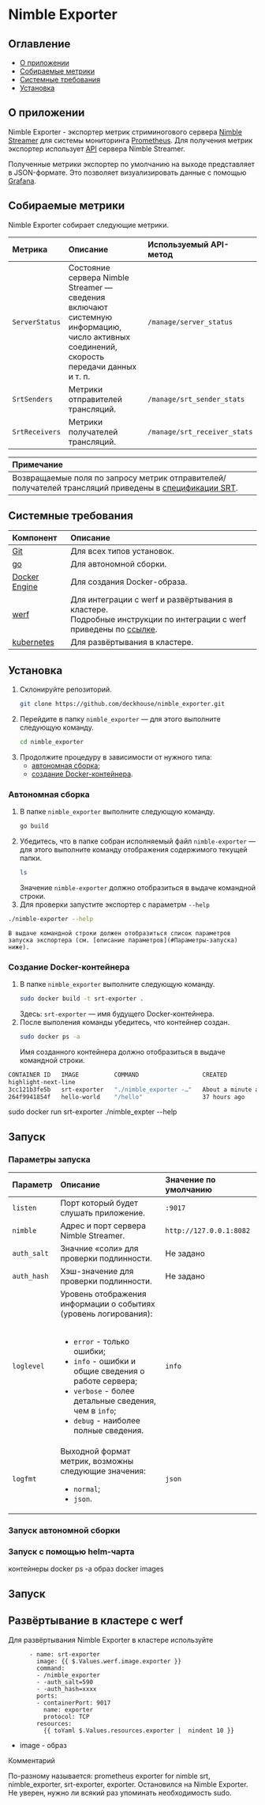# Nimble Exporter

## Оглавление

* [О приложении](#О-приложении)
* [Собираемые метрики](#Собираемые-метрики)
* [Системные требования](#Системные-требования])
* [Установка](#Установка)


## О приложении

Nimble Exporter - экспортер метрик стриминогового сервера [Nimble Streamer](https://softvelum.com/nimble/) для системы мониторинга [Prometheus](https://prometheus.io/). Для получения метрик экспортер использует [API](https://softvelum.com/nimble/api/) сервера Nimble Streamer.

Полученные метрики экспортер по умолчанию на выходе представляет в JSON-формате. Это позволяет визуализировать данные с помощью [Grafana](https://grafana.com/).

## Собираемые метрики

Nimble Exporter собирает следующие метрики.

| Метрика | Описание | Используемый API-метод |
| :--- | :--- | :--- |
| `ServerStatus` | Состояние сервера Nimble Streamer — сведения включают системную информацию, число активных соединений, скорость передачи данных и т. п. | `/manage/server_status` |
| `SrtSenders` | Метрики отправителей трансляций. | `/manage/srt_sender_stats` | 
| `SrtReceivers` | Метрики получателей трансляций. | `/manage/srt_receiver_stats` |

| **Примечание** |
| :--- |
| Возвращаемые поля по запросу метрик отправителей/получателей трансляций приведены в [спецификации SRT](https://datatracker.ietf.org/doc/html/draft-sharabayko-srt-01). |

## Системные требования

| Компонент | Описание |
| :--- | :--- |
| [Git](https://git-scm.com/) | Для всех типов установок. |
| [go](https://go.dev/doc/install) | Для автономной сборки. |
| [Docker Engine](https://docs.docker.com/engine/install/) | Для создания Docker-образа. |
| [werf](https://ru.werf.io/) | Для интеграции с werf и развёртывания в кластере.<br />Подробные инструкции по интеграции с werf приведены по [ссылке](https://ru.werf.io/getting_started/).|
| [kubernetes](https://kubernetes.io/) | Для развёртывания в кластере. |

## Установка

1. Склонируйте репозиторий.
	```bash
	git clone https://github.com/deckhouse/nimble_exporter.git
	```
1. Перейдите в папку `nimble_exporter` — для этого выполните следующую команду.
	```bash
	cd nimble_exporter
	```
1. Продолжите процедуру в зависимости от нужного типа:
   * [автономная сборка](Автономная-сборка);
   * [создание Docker-контейнера](Создание-Docker-контейнера).

### Автономная сборка

1. В папке `nimble_exporter` выполните следующую команду.
	```bash
	go build
	```
1. Убедитесь, что в папке собран исполняемый файл `nimble-exporter` — для этого выполните команду отображения содержимого текущей папки.
	```bash
	ls
	```
	Значение `nimble-exporter` должно отобразиться в выдаче командной строки.
1. Для проверки запустите экспортер с параметрм `--help`
```bash
./nimble-exporter --help
```
	В выдаче командной строки должен отобразиться список параметров запуска экспортера (см. [описание параметров](#Параметры-запуска) ниже).

### Создание Docker-контейнера

1. В папке `nimble_exporter` выполните следующую команду.
	```bash
	sudo docker build -t srt-exporter .
	```
	Здесь: `srt-exporter` — имя будущего Docker-контейнера.
1. После выполения команды убедитесь, что контейнер создан.
	```bash
	sudo docker ps -a
	```
	Имя созданного контейнера должно отобразиться в выдаче командной строки.

```bash
CONTAINER ID   IMAGE          COMMAND                  CREATED              STATUS                      PORTS     NAMES
highlight-next-line
3cc121b3fe5b   srt-exporter   "./nimble_exporter -…"   About a minute ago   Exited (0) 59 seconds ago             great_solomon
264f9941854f   hello-world    "/hello"                 37 hours ago         Exited (0) 37 hours ago               nervous_engelbart
```

sudo docker run srt-exporter ./nimble_expter --help


## Запуск

### Параметры запуска

| Параметр | Описание | Значение по умолчанию |
| :--- | :--- | :--- |
| `listen` | Порт который будет слушать приложение. | `:9017` |
| `nimble` | Адрес и порт сервера Nimble Streamer. | `http://127.0.0.1:8082` |
| `auth_salt` | Значние «соли» для проверки подлинности. | Не задано |
| `auth_hash` | Хэш-значение для проверки подлинности. | Не задано |
| `loglevel` | Уровень отображения информации о событиях (уровень логирования):<ul><br /><li><code>error</code> - только ошибки;</li><li><code>info</code> - ошибки и общие сведения о работе сервера;</li><li><code>verbose</code> - более детальные сведения, чем в <code>info</code>;</li><li><code>debug</code> - наиболее полные сведения.</li></ul>| `info` |
| `logfmt` | Выходной формат метрик, возможны следующие значения:<br /><ul><li><code>normal</code>;</li><li><code>json</code>.</li></ul> | `json` |

### Запуск автономной сборки

### 



### Запуск с помощью helm-чарта




контейнеры
docker ps -a
образ
docker images

## Запуск



## Развёртывание в кластере с werf

Для развёртывания Nimble Exporter в кластере используйте 

```shell
      - name: srt-exporter
        image: {{ $.Values.werf.image.exporter }}
        command:
        - /nimble_exporter
        - -auth_salt=590
        - -auth_hash=xxxx
        ports:
        - containerPort: 9017
          name: exporter
          protocol: TCP
        resources:
          {{ toYaml $.Values.resources.exporter |  nindent 10 }}
```

* image - образ

Комментарий

По-разному называется: prometheus exporter for nimble srt, nimble_exporter, srt-exporter, exporter. Остановился на Nimble Exporter.
Не уверен, нужно ли всякий раз упоминать необходимость sudo.
